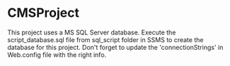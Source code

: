 # CMSProject

This project uses a MS SQL Server database. Execute the script_database.sql file from sql_script folder in SSMS to create the database for this project. Don't forget to update the 'connectionStrings' in Web.config file with the right info.
